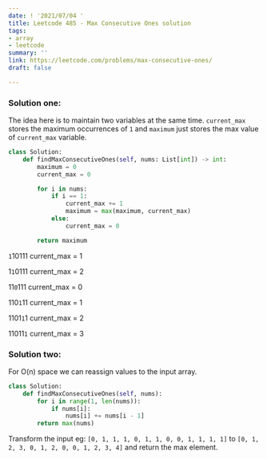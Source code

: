 ```yaml
---
date: ! '2021/07/04 '
title: Leetcode 485 - Max Consecutive Ones solution
tags:
- array
- leetcode
summary: ''
link: https://leetcode.com/problems/max-consecutive-ones/
draft: false

---
```

### Solution one:

The idea here is to maintain two variables at the same time. `current_max` stores the maximum occurrences of `1` and `maximum` just stores the max value of `current_max` variable.

```python
class Solution:
    def findMaxConsecutiveOnes(self, nums: List[int]) -> int:
        maximum = 0
        current_max = 0

        for i in nums:
            if i == 1:
                current_max += 1
                maximum = max(maximum, current_max)
            else:
                current_max = 0

        return maximum
```

`1`10111 current_max = 1

1`1`0111 current_max = 2

11`0`111 current_max = 0

110`1`11 current_max = 1

1101`1`1 current_max = 2

11011`1` current_max = 3

### Solution two:

For O(n) space we can reassign values to the input array.

```python
class Solution:
    def findMaxConsecutiveOnes(self, nums):
        for i in range(1, len(nums)):
            if nums[i]:
                nums[i] += nums[i - 1]
        return max(nums)
```

Transform the input eg: `[0, 1, 1, 1, 0, 1, 1, 0, 0, 1, 1, 1, 1]` to `[0, 1, 2, 3, 0, 1, 2, 0, 0, 1, 2, 3, 4]` and return the max element.